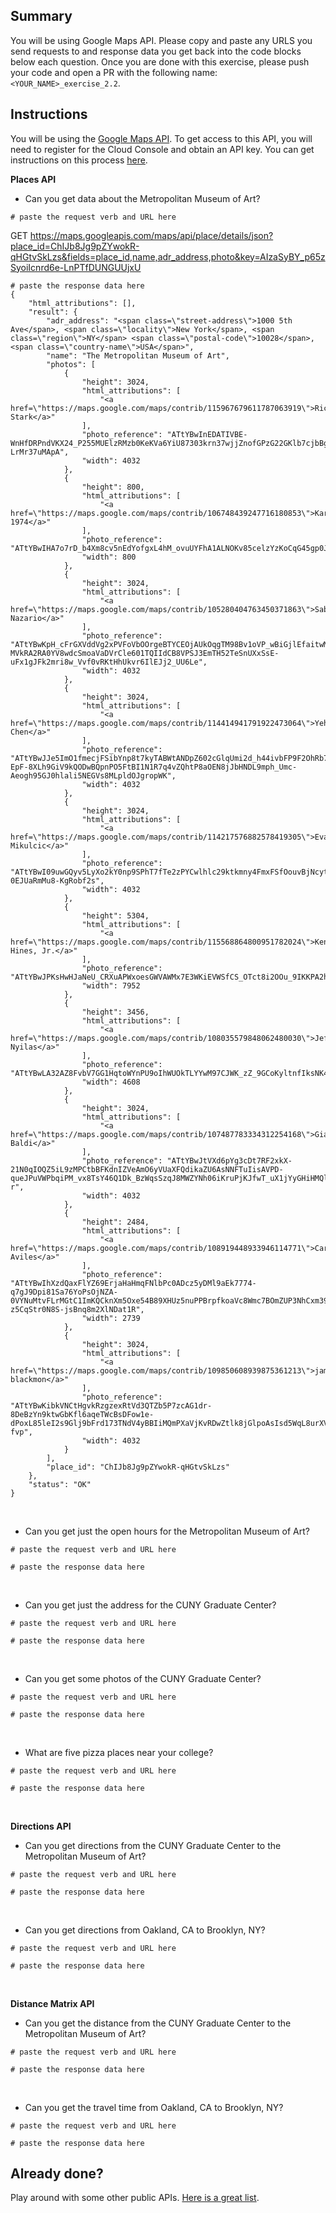 ## Summary
You will be using Google Maps API. Please copy and paste any URLS you send requests to and response data you get back into the code blocks below each question. Once you are done with this exercise, please push your code and open a PR with the following name: `<YOUR_NAME>_exercise_2.2`.

## Instructions
You will be using the [Google Maps API](https://developers.google.com/maps/documentation). To get access to this API, you will need to register for the Cloud Console and obtain an API key. You can get instructions on this process [here](https://developers.google.com/maps/gmp-get-started).


**Places API**

- Can you get data about the Metropolitan Museum of Art?
```
# paste the request verb and URL here
```
GET https://maps.googleapis.com/maps/api/place/details/json?place_id=ChIJb8Jg9pZYwokR-qHGtvSkLzs&fields=place_id,name,adr_address,photo&key=AIzaSyBY_p65zSyoiIcnrd6e-LnPTfDUNGUUjxU
```
# paste the response data here
{
    "html_attributions": [],
    "result": {
        "adr_address": "<span class=\"street-address\">1000 5th Ave</span>, <span class=\"locality\">New York</span>, <span class=\"region\">NY</span> <span class=\"postal-code\">10028</span>, <span class=\"country-name\">USA</span>",
        "name": "The Metropolitan Museum of Art",
        "photos": [
            {
                "height": 3024,
                "html_attributions": [
                    "<a href=\"https://maps.google.com/maps/contrib/115967679611787063919\">Richard Stark</a>"
                ],
                "photo_reference": "ATtYBwInEDATIVBE-WnHfDRPndVKX24_P255MUElzRMzb0KeKVa6YiU87303krn37wjjZnofGPzG22GKlb7cjbBgcOqC0oFXMZKKkadmD64N3uoESJrsGUWMb6zIZI2eClL00KQ30U9b2nJaAG8ns87y92AsxKFeVxnvEf2a-LrMr37uMApA",
                "width": 4032
            },
            {
                "height": 800,
                "html_attributions": [
                    "<a href=\"https://maps.google.com/maps/contrib/106748439247716180853\">Karl 1974</a>"
                ],
                "photo_reference": "ATtYBwIHA7o7rD_b4Xm8cv5nEdYofgxL4hM_ovuUYFhA1ALNOKv85celzYzKoCqG45gp0JVa1c5U4Bi5sMQM2csI4AlA4mPl6XGcknUC7VCGznHXNVCaJyB2iVuue6BbeKrlmh3bKTOEK3aiJVM56KytmXLfL3WdhF_jMbSK0612rRR0uvmP",
                "width": 800
            },
            {
                "height": 3024,
                "html_attributions": [
                    "<a href=\"https://maps.google.com/maps/contrib/105280404763450371863\">Sabrina Nazario</a>"
                ],
                "photo_reference": "ATtYBwKpH_cFrGXVddVg2xPVFoVbOOrgeBTYCEOjAUkOqgTM98Bv1oVP_wBiGjlEfaitwMRgwHKmy-MVkRA2RA0YV8wdcSmoaVaDVrCle601TQIIdCB8VPSJ3EmTH52TeSnUXxSsE-uFx1gJFk2mri8w_Vvf0vRKtHhUkvr6IlEJj2_UU6Le",
                "width": 4032
            },
            {
                "height": 3024,
                "html_attributions": [
                    "<a href=\"https://maps.google.com/maps/contrib/114414941791922473064\">YehHsiang Chen</a>"
                ],
                "photo_reference": "ATtYBwJJe5ImO1fmecjFSibYnp8t7kyTABWtANDpZ602cGlqUmi2d_h44ivbFP9F2OhRb71GSQwq17Yg-EpF-8XLh9GiV9kQODwBQpnPO5FtBI1N1R7q4vZQhtP8aOEN8jJbHNDL9mph_Umc-Aeogh95GJ0hlali5NEGVs8MLpldOJgropWK",
                "width": 4032
            },
            {
                "height": 3024,
                "html_attributions": [
                    "<a href=\"https://maps.google.com/maps/contrib/114217576882578419305\">Eva Mikulcic</a>"
                ],
                "photo_reference": "ATtYBwI09uwGQyv5LyXo2kY0np9SPhT7fTe2zPYCwlhlc29ktkmny4FmxFSfOouvBjNcytDJoMDDdox1bfBb7HTHwxGoPtLzIKh3mRyTnK_H3RcMd4Y7jgwsClYL4ta1GOjiERPj86h0gnS6fRPhejTWyEn6jstn-0EJUaRmMu8-KgRobf2s",
                "width": 4032
            },
            {
                "height": 5304,
                "html_attributions": [
                    "<a href=\"https://maps.google.com/maps/contrib/115568864800951782024\">Kenneth Hines, Jr.</a>"
                ],
                "photo_reference": "ATtYBwJPKsHwHJaNeU_CRXuAPWxoesGWVAWMx7E3WKiEVWSfCS_OTct8i2OOu_9IKKPA2h0awl5vCLeYChkGjEvIMH_9TPpzdTrs66FLB6HpOD8Tc_0EMupryw6hJoHXKUltKbPJo6b9SSL66zu8OfMudyRxcsPlVj89xSb_JM_ZwFbe58vW",
                "width": 7952
            },
            {
                "height": 3456,
                "html_attributions": [
                    "<a href=\"https://maps.google.com/maps/contrib/108035579848062480030\">Jefferson Nyilas</a>"
                ],
                "photo_reference": "ATtYBwLA32AZ8FvbV7GG1HqtoWYnPU9oIhWUOkTLYYwM97CJWK_zZ_9GCoKyltnfIksNK4G6AN1HuRdDEAdSsPxwGGekIIWS1O7s1vZjFhox0PYIAVdWrfKlRTnxRiuTosdDl7clEB43NtseM2Zz6Ee4JWpwV1jscDa2w7B6ONbYa40H7lSM",
                "width": 4608
            },
            {
                "height": 3024,
                "html_attributions": [
                    "<a href=\"https://maps.google.com/maps/contrib/107487783334312254168\">Giada Baldi</a>"
                ],
                "photo_reference": "ATtYBwJtVXd6pYg3cDt7RF2xkX-21N0qIOQZ5iL9zMPCtbBFKdnIZVeAmO6yVUaXFQdikaZU6AsNNFTuIisAVPD-queJPuVWPbqiPM_vx8TsY46Q1Dk_BzWqsSzqJ8MWZYNh06iKruPjKJfwT_uX1jYyGHiHMQl0ScbHtEyrH0Yql_phs4-r",
                "width": 4032
            },
            {
                "height": 2484,
                "html_attributions": [
                    "<a href=\"https://maps.google.com/maps/contrib/108919448933946114771\">Carlos Aviles</a>"
                ],
                "photo_reference": "ATtYBwIhXzdQaxFlYZ69ErjaHaHmqFNlbPc0ADcz5yDMl9aEk7774-q7gJ9Dpi81Sa76YoPsOjNZA-0VYNuMtvFLrMGtC1ImKQCknXm5Oxe54B89XHUz5nuPPBrpfkoaVc8Wmc7BOmZUP3NhCxm39_k-z5CqStr0N8S-jsBnq8m2XlNDat1R",
                "width": 2739
            },
            {
                "height": 3024,
                "html_attributions": [
                    "<a href=\"https://maps.google.com/maps/contrib/109850608939875361213\">jamil blackmon</a>"
                ],
                "photo_reference": "ATtYBwKibkVNCtHgvkRzgzexRtVd3QTZb5P7zcAG1dr-8DeBzYn9ktwGbKfl6aqeTWcBsDFow1e-dPoxL85leI2s9Glj9bFrd173TNdV4yBBIiMQmPXaVjKvRDwZtlk8jGlpoAsIsd5WqL8urXVuHHsHxjSsOwqBMgACB1_4B5cnc4ZC-fvp",
                "width": 4032
            }
        ],
        "place_id": "ChIJb8Jg9pZYwokR-qHGtvSkLzs"
    },
    "status": "OK"
}
```
<br>

- Can you get just the open hours for the Metropolitan Museum of Art?
```
# paste the request verb and URL here
```
```
# paste the response data here
```
<br>

- Can you get just the address for the CUNY Graduate Center?
```
# paste the request verb and URL here
```
```
# paste the response data here
```
<br>

- Can you get some photos of the CUNY Graduate Center?
```
# paste the request verb and URL here
```
```
# paste the response data here
```
<br>

- What are five pizza places near your college?
```
# paste the request verb and URL here
```
```
# paste the response data here
```
<br>

**Directions API**
- Can you get directions from the CUNY Graduate Center to the Metropolitan Museum of Art?
```
# paste the request verb and URL here
```
```
# paste the response data here
```
<br>

- Can you get directions from Oakland, CA to Brooklyn, NY?
```
# paste the request verb and URL here
```
```
# paste the response data here
```
<br>

**Distance Matrix API**
- Can you get the distance from the CUNY Graduate Center to the Metropolitan Museum of Art?
```
# paste the request verb and URL here
```
```
# paste the response data here
```
<br>

- Can you get the travel time from Oakland, CA to Brooklyn, NY?
```
# paste the request verb and URL here
```
```
# paste the response data here
```

## Already done?
Play around with some other public APIs. [Here is a great list](https://github.com/public-apis/public-apis).
